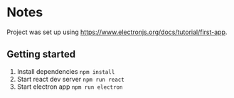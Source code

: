 # Notes

Project was set up using https://www.electronjs.org/docs/tutorial/first-app.

## Getting started

1. Install dependencies `npm install`
1. Start react dev server `npm run react`
1. Start electron app `npm run electron`
